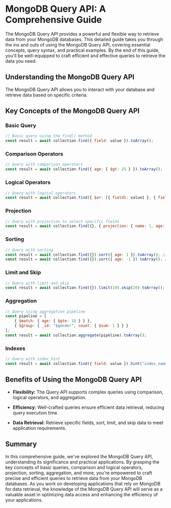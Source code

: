 # MongoDB Query API: A Comprehensive Guide

The MongoDB Query API provides a powerful and flexible way to retrieve data from your MongoDB databases. This detailed guide takes you through the ins and outs of using the MongoDB Query API, covering essential concepts, query syntax, and practical examples. By the end of this guide, you'll be well-equipped to craft efficient and effective queries to retrieve the data you need.

## Understanding the MongoDB Query API

The MongoDB Query API allows you to interact with your database and retrieve data based on specific criteria.

## Key Concepts of the MongoDB Query API

### Basic Query

```javascript
// Basic query using the find() method
const result = await collection.find({ field: value }).toArray();
```

### Comparison Operators

```javascript
// Query with comparison operators
const result = await collection.find({ age: { $gt: 25 } }).toArray();
```

### Logical Operators

```javascript
// Query with logical operators
const result = await collection.find({ $or: [{ field1: value1 }, { field2: value2 }] }).toArray();
```

### Projection

```javascript
// Query with projection to select specific fields
const result = await collection.find({}, { projection: { name: 1, age: 1 } }).toArray();
```

### Sorting

```javascript
// Query with sorting
const result = await collection.find({}).sort({ age: 1 }).toArray(); // Ascending
const result = await collection.find({}).sort({ age: -1 }).toArray(); // Descending
```

### Limit and Skip

```javascript
// Query with limit and skip
const result = await collection.find({}).limit(10).skip(20).toArray();
```

### Aggregation

```javascript
// Query using aggregation pipeline
const pipeline = [
    { $match: { age: { $gte: 18 } } },
    { $group: { _id: "$gender", count: { $sum: 1 } } }
];
const result = await collection.aggregate(pipeline).toArray();
```

### Indexes

```javascript
// Query with index hint
const result = await collection.find({ field: value }).hint("index_name").toArray();
```

## Benefits of Using the MongoDB Query API

- **Flexibility:** The Query API supports complex queries using comparison, logical operators, and aggregation.

- **Efficiency:** Well-crafted queries ensure efficient data retrieval, reducing query execution time.

- **Data Retrieval:** Retrieve specific fields, sort, limit, and skip data to meet application requirements.


## Summary

In this comprehensive guide, we've explored the MongoDB Query API, understanding its significance and practical applications. By grasping the key concepts of basic queries, comparison and logical operators, projection, sorting, aggregation, and more, you're empowered to craft precise and efficient queries to retrieve data from your MongoDB databases. As you work on developing applications that rely on MongoDB for data retrieval, the knowledge of the MongoDB Query API will serve as a valuable asset in optimizing data access and enhancing the efficiency of your applications.